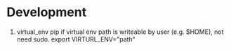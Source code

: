 
Development
============

1.  virtual_env pip
if virtual env path is writeable by user (e.g. $HOME), not need sudo. 
export VIRTURL_ENV="path" 
	
